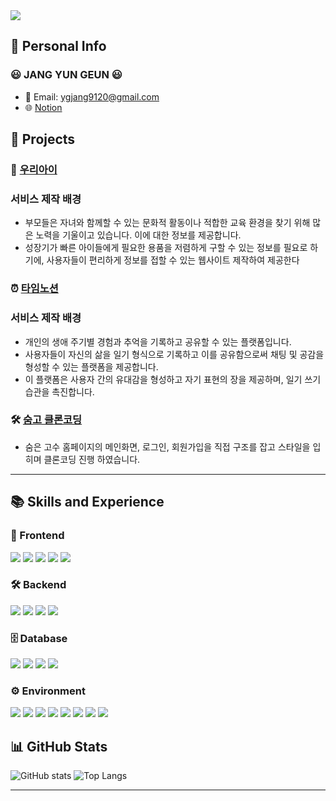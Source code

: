 <img src="https://capsule-render.vercel.app/api?type=rounded&height=300&text=JANG%20YUNGEUN&section=header&reversal=false&textBg=false&fontAlign=50&animation=twinkling&color=98FF98&fontColor=333333" />

## 📄 Personal Info
### 😃 JANG YUN GEUN 😃

- 📧 Email: ygjang9120@gmail.com
- 🌐 [Notion](https://road-particle-453.notion.site/dc7ad3aca22f48cabfaa0ac927c8f580?pvs=4)

## 📁 Projects
### 👶 [우리아이](https://github.com/jang1234567/ChildPrj)
### 서비스 제작 배경

- 부모들은 자녀와 함께할 수 있는 문화적 활동이나 적합한 교육 환경을 찾기 위해 많은 노력을 기울이고 있습니다. 이에 대한 정보를 제공합니다.
- 성장기가 빠른 아이들에게 필요한 용품을 저렴하게 구할 수 있는 정보를 필요로 하기에, 사용자들이 편리하게 정보를 접할 수 있는 웹사이트 제작하여 제공한다

### ⏰ [타임노션](https://github.com/jang1234567/timenotionBack_final)
### 서비스 제작 배경

- 개인의 생애 주기별 경험과 추억을 기록하고 공유할 수 있는 플랫폼입니다.
- 사용자들이 자신의 삶을 일기 형식으로 기록하고 이를 공유함으로써 채팅 및 공감을 형성할 수 있는 플랫폼을 제공합니다.
- 이 플랫폼은 사용자 간의 유대감을 형성하고 자기 표현의 장을 제공하며, 일기 쓰기 습관을 촉진합니다.

### 🛠️ [숨고 클론코딩](https://github.com/jang1234567/clone_coding)
- 숨은 고수 홈페이지의 메인화면, 로그인, 회원가입을 직접 구조를 잡고 스타일을 입히며 클론코딩 진행 하였습니다.

    

---

##  📚 Skills and Experience

### 🎨 Frontend
<span><img src="https://img.shields.io/badge/HTML-E34F26?style=flat&logo=html5&logoColor=white"/></span>
<span><img src="https://img.shields.io/badge/CSS-1572B6?style=flat&logo=css3&logoColor=white"/></span>
<span><img src="https://img.shields.io/badge/JavaScript-F7DF1E?style=flat&logo=javascript&logoColor=white"/></span>
<span><img src="https://img.shields.io/badge/jQuery-0769AD?style=flat&logo=jquery&logoColor=white"/></span>
<span><img src="https://img.shields.io/badge/Thymeleaf-005F0F?style=flat&logo=thymeleaf&logoColor=white"/></span>

### 🛠 Backend
<span><img src="https://img.shields.io/badge/Java-5382A1?style=flat"/></span>
<span><img src="https://img.shields.io/badge/Springboot-6DB33F?style=flat&logo=springboot&logoColor=white"/></span>
<span><img src="https://img.shields.io/badge/Node.js-339933?style=flat&logo=node.js&logoColor=white"/></span>
<span><img src="https://img.shields.io/badge/JSP-007396?style=flat&logo=java&logoColor=white"/></span>

### 🗄 Database
<span><img src="https://img.shields.io/badge/Oracle-F80000?style=flat&logo=oracle&logoColor=white"/></span>
<span><img src="https://img.shields.io/badge/MySQL-4479A1?style=flat&logo=mysql&logoColor=white"/></span>
<span><img src="https://img.shields.io/badge/MyBatis-B20000?style=flat&logo=mybatis&logoColor=white"/></span>
<span><img src="https://img.shields.io/badge/JPA-6D6E6E?style=flat&logo=jpa&logoColor=white"/></span>


### ⚙ Environment
<div>
  <img src="https://img.shields.io/badge/Visual Studio Code-007ACC?style=flat&logo=visualstudiocode&logoColor=white"/>
  <img src="https://img.shields.io/badge/IntelliJ-FE315D?style=flat&logo=intellijidea&logoColor=white"/>
  <img src="https://img.shields.io/badge/Eclipse-2C2255?style=flat&logo=eclipse&logoColor=white"/>
  <img src="https://img.shields.io/badge/DBeaver-382923?style=flat&logo=dbeaver&logoColor=white"/>
  <img src="https://img.shields.io/badge/Git-F05032?style=flat&logo=git&logoColor=white"/>
  <img src="https://img.shields.io/badge/GitHub-181717?style=flat&logo=github&logoColor=white"/>
  <span><img src="https://img.shields.io/badge/AWS-FF9900?style=flat&logo=amazon-aws&logoColor=white"/></span>
  <img src="https://img.shields.io/badge/Discord-5865F2?style=flat&logo=discord&logoColor=white"/>
</div>




## 📊 GitHub Stats
![GitHub stats](https://github-readme-stats.vercel.app/api?username=jang1234567&show_icons=true&theme=buefy)
![Top Langs](https://github-readme-stats.vercel.app/api/top-langs/?username=jang1234567&layout=compact&theme=buefy)

---

